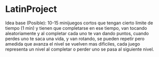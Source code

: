 LatinProject
============

Idea base (Posible): 10-15 minijuegos cortos que tengan cierto limite de tiempo (1 min) y tienen que completarse en ese tiempo, van tocando aleatoriamente y al completar cada uno te van dando puntos, cuando perdes uno te saca una vida, y van rotando, se pueden repetir pero amedida que avanza el nivel se vuelven mas dificiles, cada juego representa un nivel al completar o perder uno se pasa al siguiente nivel. 
